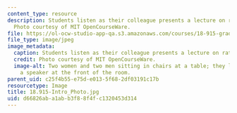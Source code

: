 ```yaml
---
content_type: resource
description: Students listen as their colleague presents a lecture on rational homotopy.
  Photo courtesy of MIT OpenCourseWare.
file: https://ol-ocw-studio-app-qa.s3.amazonaws.com/courses/18-915-graduate-topology-seminar-kan-seminar-fall-2014/d66826aba1abb3f88f4fc1320453d314_18.915-Intro_Photo.jpg
file_type: image/jpeg
image_metadata:
  caption: Students listen as their colleague presents a lecture on rational homotopy.
  credit: Photo courtesy of MIT OpenCourseWare.
  image-alt: Two women and two men sitting in chairs at a table; they look toward
    a speaker at the front of the room.
parent_uid: c25f4b55-e75d-e013-5f68-2df03191c17b
resourcetype: Image
title: 18.915-Intro_Photo.jpg
uid: d66826ab-a1ab-b3f8-8f4f-c1320453d314
---
```

